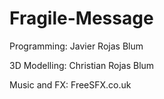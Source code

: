 # Fragile-Message

Programming: Javier Rojas Blum

3D Modelling: Christian Rojas Blum

Music and FX: FreeSFX.co.uk
